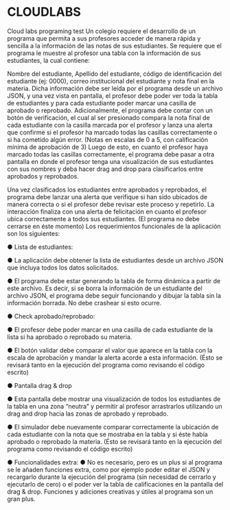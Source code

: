 # CLOUDLABS
Cloud labs programing test 
Un colegio requiere el desarrollo de un programa que permita a sus profesores acceder de manera
rápida y sencilla a la información de las notas de sus estudiantes.
Se requiere que el programa le muestre al profesor una tabla con la información de sus
estudiantes, la cual contiene:

Nombre del estudiante, Apellido del estudiante, código de identificación del estudiante (ej: 0000),
correo institucional del estudiante y nota final en la materia.
Dicha información debe ser leída por el programa desde un archivo JSON, y una vez vista en
pantalla, el profesor debe poder ver toda la tabla de estudiantes y para cada estudiante poder
marcar una casilla de aprobado o reprobado.
Adicionalmente, el programa debe contar con un botón de verificación, el cual al ser presionado
compara la nota final de cada estudiante con la casilla marcada por el profesor y lanza una alerta
que confirme si el profesor ha marcado todas las casillas correctamente o si ha cometido algún
error. (Notas en escalas de 0 a 5, con calificación mínima de aprobación de 3)
Luego de esto, en cuanto el profesor haya marcado todas las casillas correctamente, el programa
debe pasar a otra pantalla en donde el profesor tenga una visualización de sus estudiantes con sus
nombres y deba hacer drag and drop para clasificarlos entre aprobados y reprobados.

Una vez clasificados los estudiantes entre aprobados y reprobados, el programa debe lanzar una
alerta que verifique si han sido ubicados de manera correcta o si el profesor debe revisar este
proceso y repetirlo.
La interacción finaliza con una alerta de felicitación en cuanto el profesor ubica correctamente a
todos sus estudiantes. (El programa no debe cerrarse en éste momento)
Los requerimientos funcionales de la aplicación son los siguientes:

● Lista de estudiantes:

● La aplicación debe obtener la lista de estudiantes desde un archivo JSON que
incluya todos los datos solicitados.

● El programa debe estar generando la tabla de forma dinámica a partir de este
archivo. Es decir, si se borra la información de un estudiante del archivo JSON, el
programa debe seguir funcionando y dibujar la tabla sin la información borrada.
No debe crashear si esto ocurre.


● Check aprobado/reprobado:

● El profesor debe poder marcar en una casilla de cada estudiante de la lista si ha
aprobado o reprobado su materia.

● El botón validar debe comparar el valor que aparece en la tabla con la escala de
aprobación y mandar la alerta acorde a esta información. (Ésto se revisará tanto
en la ejecución del programa como revisando el código escrito)

● Pantalla drag & drop

● Esta pantalla debe mostrar una visualización de todos los estudiantes de la tabla
en una zona “neutra” y permitir al profesor arrastrarlos utilizando un drag and
drop hacia las zonas de aprobado y reprobado.

● El simulador debe nuevamente comparar correctamente la ubicación de cada
estudiante con la nota que se mostraba en la tabla y si éste había aprobado o
reprobado la materia. (Ésto se revisará tanto en la ejecución del programa como
revisando el código escrito)

● Funcionalidades extra:
●
No es necesario, pero es un plus si al programa se le añaden funciones extra, como
por ejemplo poder editar el JSON y recargarlo durante la ejecución del programa
(sin necesidad de cerrarlo y ejecutarlo de cero) o el poder ver la tabla de
calificaciones en la pantalla del drag & drop. Funciones y adiciones creativas y
útiles al programa son un gran plus.
